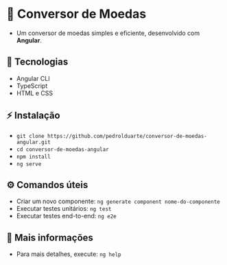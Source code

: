 # ️💱 Conversor de Moedas

- Um conversor de moedas simples e eficiente, desenvolvido com **Angular**.

## 🚀 Tecnologias

- Angular CLI
- TypeScript
- HTML e CSS

## ⚡ Instalação

- `git clone https://github.com/pedrolduarte/conversor-de-moedas-angular.git`
- `cd conversor-de-moedas-angular`
- `npm install`
- `ng serve`

## ⚙️ Comandos úteis

- Criar um novo componente: `ng generate component nome-do-componente`
- Executar testes unitários: `ng test`
- Executar testes end-to-end: `ng e2e`

## 📖 Mais informações

- Para mais detalhes, execute: `ng help`
